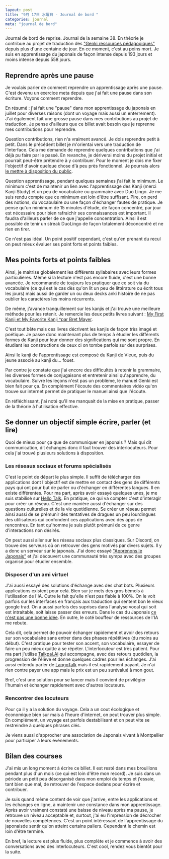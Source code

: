```yaml
---
layout: post
title: "9月 17日 水曜日 - Journal de bord "
categories: journal
meta: "journal de bord"
---
```


Journal de bord de reprise. Journal de la semaine 38. En théorie je contribue au projet de traduction des ["Genki ressources pédagogiques"](https://github.com/brice/genki-study-resources-fr) depuis plus d'une centaine de jour. En ce moment, c'est au poins mort. Je suis en apprentissage du japonais de façon intense depuis 193 jours et moins intense depuis 558 jours.

## Reprendre après une pause

Je voulais parler de comment reprendre un apprentissage après une pause. C'est devenu un exercice meta depuis que j'ai fait une pause dans son écriture. Voyons comment reprendre. 

En résumé : j'ai fait une "pause" dans mon apprentissage du japonais en juillet pour diverses raisons (dont un voyage mais aussi un enterrement). J'ai également fait une grosse pause dans mes contributions au projet de traduction. Je pense d'ailleurs que ce billet avait besoin que je reprenne mes contributions pour reprendre. 

Question contributions, rien n'a vraiment avancé. Je dois reprendre petit à petit. Dans le précédent billet je m'orientai vers une traduction de l'interface. Cela me demande de reprendre quelques contributions que j'ai déjà pu faire par le passé. En revanche, je dériverai moins du projet initial et pourrait peut-être prétendre à y contribuer. Pour le moment je dois me fixer l'objectif d'avoir quelque chose d'à peu près fonctionnel. Je pourrais alors [le mettre à disposition du public](https://brice.github.io/genki-study-resources-fr/).

Question apprentissage, pendant quelques semaines j'ai fait le minimum. Le minimum c'est de maintenir un lien avec l'apprentissage des Kanji (merci Kanji Study) et un peu de vocabulaire ou grammaire avec Duo Lingo. Je me suis rendu compte que ce minimum est loin d'être suffisant. Pire, on perd des notions, du vocabulaire ou une façon d'échanger fautes de pratique. Je pense qu'un mimimum de 15 minutes d'étude,  de façon concentré, par jour est nécessaire pour bien rafraichir ses connaissances est important. Il faudra d'ailleurs parler de ce que j'appelle concentration. Ainsi il est possible de tenir un streak DuoLingo de façon totalement déconcentré et ne rien en tirer. 

Ce n'est pas idéal. Un point positif cependant, c'est qu'en prenant du recul on peut mieux évaluer ses point forts et points faibles. 

## Mes points forts et points faibles 

Ainsi, je maitrise globalement les différents syllabaires avec leurs formes particulières. Même si la lecture n'est pas encore fluide, c'est une bonne avancée. Je recommande de toujours les pratiquer que ce soit via du vocabulaire (ce qui est le cas dès qu'on lit un peu de littérature ou écrit tous les jours) mais aussi de garder un ou deux decks anki histoire de ne pas oublier les caractères les moins récurrents. 

De même, j'avance tranquillement sur les kanjis et j'ai trouvé une meilleure méthode pour les retenir. Je remercie les deux petits livres suivant : [My First Kanji et My Favorite Kanji ^par Bret Mayer](https://www.goodreads.com/book/show/49294135-my-first-kanji-book).

C'est tout bête mais ces livres décrivent les kanjis de façon très imagé et poétique. Je passe donc maintenant plus de temps à étudier les différents formes de Kanji pour leur donner des significations qui me sont propre. En étudiant les constructions de ceux ci on tombe parfois sur des surprises.

Ainsi le kanji de l'apprentissage est composé du Kanji de Vieux, puis du jeune associé au kanji du... fouet.

Par contre je constate que j'ai encore des difficultés à retenir la grammaire, les diverses formes de conjugaisons et entretenir ainsi qu'apprendre, du vocabulaire. Suivre les leçons n'est pas un problème, le manuel Genki est bien fait pour ça. En complément l'écoute des commentaires vidéo qu'on trouve sur internet permet de pratiquer le manuel ainsi que l'écoute.

En réfléchissant, j'ai noté qu'il me manquait de la mise en pratique, passer de la théorie à l'utilisation effective.

## Se donner un objectif simple écrire, parler (et lire) 

Quoi de mieux pour ça que de communiquer en japonais ? Mais qui dit communication, dit échanges donc il faut trouver des interlocuteurs. Pour cela j'ai trouvé plusieurs solutions à disposition.

### Les réseaux sociaux et forums spécialisés

C'est le point de départ le plus simple. Il suffit de télécharger des applications dont l'objectif est de mettre en contact des gens de différents pays qui ont pour but de parler ou d'échanger en différentes langues. Il en existe différentes. Pour ma part, après avoir essayé quelques unes, je me suis stabilisé sur [Hello Talk](http://hellotalk.com/fr). En pratique, ce qui va compter c'est d'interagir pour créer un réseau. C'est une manière aussi d'échanger sur des questions culturelles et de la vie quotidienne. Se créer un réseau permet ainsi aussi de se prémunir des tentatives de dragues un peu lourdingues des utilisateurs qui confondent ces applications avec des apps de rencontres. En tant qu'homme je suis plutôt prémuni de ce genre d'interactions non désirés. 

On peut aussi aller sur les réseau sociaux plus classiques. Sur Discord, on trouve des serveurs où on retrouver des gens motivés par divers sujets. Il y a donc un serveur sur le japonais. J'ai donc essayé ["Apprenons le Japonais"](https://discord.com/invite/apprenons-le-japonais-577898339882762274) et j'ai découvert une communauté très sympa avec des groupes organisé pour étudier ensemble. 

### Disposer d'un ami virtuel

J'ai aussi essayé des solutions d'échange avec des chat bots. Plusieurs applications existent pour celà. Bien sur je mets des gros bémols à l'utilisation de l'IA. Outre le fait qu'elle n'est pas fiable à 100%. On le voit parfois sur les interfaces en français aux traduction qui sentent bon le vieux google trad. On a aussi parfois des suprises dans l'analyse vocal qui soit est intraitable, soit laisse passer des erreurs. Dans le cas du Japonais [ce n'est pas une bonne idée](https://www.instagram.com/p/DOYT9jGDu-s/). En outre, le coté bouffeur de ressources de l'IA me rebute.  

Cela dit, cela permet de pouvoir échanger rapidement et avoir des retours sur son vocabulaire sans entrer dans des phases répétitives (du moins au début). C'est pratique pour tester son accent, son vocabulaire, essayer de faire un peu mieux quitte à se répéter. L'interlocuteur est très patient. Pour ma part j'utilise [Talkpal.Ai](https://talkpal.ai/) qui accompagne, avec des retours quotidien, la progression de l'élève et donne quelques cadres pour les échanges. J'ai aussi entendu parler de [LangoTalk](https://www.langotalk.org/) mais il est rapidement payant. Je n'ai rien contre payer une app mais le prix est un peu surévalué à mon gout. 

Bref, c'est une solution pour se lancer mais il convient de privilégier l'humain et échanger rapidement avec d'autres locuteurs. 

### Rencontrer des locuteurs

Pour ça il y a la solution du voyage. Cela a un cout écologique et économique bien sur mais à l'heure d'internet, on peut trouver plus simple. En complément, un voyage est parfois destabilisant et on peut vite se restreindre à quelques phrases clés.

Je viens aussi d'approcher une association de Japonais vivant à Montpellier pour participer à leurs événements.

## Bilan des courses

J'ai mis un long moment à écrire ce billet. Il est resté dans mes brouillons pendant plus d'un mois (ce qui est loin d'être mon record). Je suis dans un période un petit peu désorganisé dans mon emploi du temps et j'essaie, tant bien que mal, de retrouver de l'espace dedans pour écrire et contribuer. 

Je suis quand même content de voir que j'arrive, entre les applications et les échanges en ligne, à maintenir une constance dans mon apprentissage. Après avoir vraiment constaté une baisse de niveau après ma pause, je retrouve un niveau acceptable et, surtout, j'ai eu l'impression de décrocher de nouvelles compétences. C'est un point intéressant de l'apprentissage du japonaisde sentir qu'on atteint certains paliers. Cependant le chemin est loin d'être terminé. 


En bref, la lecture est plus fluide, plus complète et je commence à avoir des conversations avec des interlocuteurs. C'est cool, rendez vous bientôt pour la suite.
